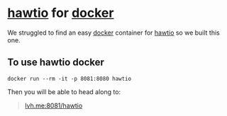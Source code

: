 # [hawtio](https://hawt.io/) for [docker](https://docker.com/)

We struggled to find an easy [docker](https://docker.com/) container for
[hawtio](https://hawt.io/) so we built this one.

## To use hawtio docker

```
docker run --rm -it -p 8081:8080 hawtio
```

Then you will be able to head along to:

> [lvh.me:8081/hawtio](http://lvh.me:8081/hawtio/)
